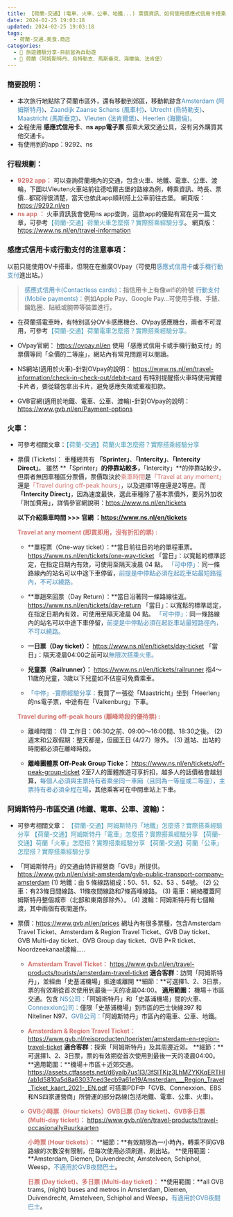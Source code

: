 ```yaml
---
title: 【荷蘭-交通】(電車、火車、公車、地鐵...) 票價資訊、如何使用感應式信用卡搭乘？
date: 2024-02-25 19:03:18
updated: 2024-02-25 19:03:18
tags:
  - 荷蘭-交通.美食.商店
categories: 
  - 🌴 旅遊體驗分享-目前皆為自助遊
  - 🥥 荷蘭（阿姆斯特丹、烏特勒支、馬斯垂克、海爾倫、法肯堡）
---
```

### 簡要說明：
+ 本次旅行地點除了荷蘭市區外，還有移動到郊區，移動軌跡含<font color=#4287B5>Amsterdam (阿姆斯特丹)</font>、<font color=#4287B5>Zaandijk Zaanse Schans (風車村)</font>、<font color=#4287B5>Utrecht (烏特勒支)</font>、<font color=#4287B5>Maastricht (馬斯垂克)</font>、<font color=#4287B5>Vleuten (法肯爾堡)</font>、<font color=#4287B5>Heerlen (海爾倫)。</font>
+ 全程使用 **感應式信用卡**、**ns app電子票** 搭乘大眾交通公具，沒有另外購買其他交通卡。
+ 有使用到的app：9292、ns

<!-- more -->

### 行程規劃：
+  **<font color=#D1756F>9292 app：</font>**
可以查詢荷蘭境內的交通，包含火車、地鐵、電車、公車、渡輪，下圖以Vleuten火車站前往德哈爾古堡的路線為例，轉乘資訊、時長、票價…都寫得很清楚，當天也依此app順利搭上公車前往古堡。
網頁版：https://9292.nl/en
+  **<font color=#D1756F>ns app ：</font>**
火車資訊我會使用ns app查詢，這款app的優點有寫在另一篇文章，可參考<font color=#4599B6>【荷蘭-交通】荷蘭火車怎麼搭？實際搭乘經驗分享</font>。
網頁版：https://www.ns.nl/en/travel-information


### 感應式信用卡或行動支付的注意事項：
以前只能使用OV卡搭車，但現在在推廣OVpay（可使用<font color=#4287B5>感應式信用卡</font>或<font color=#4287B5>手機行動支付</font>進出站。）
><font color=#4287B5>感應式信用卡(Contactless cards)：</font>指信用卡上有像wifi的符號
><font color=#4287B5>行動支付(Mobile payments)：</font>例如Apple Pay、Google Pay…可使用手機、手錶、鑰匙圈、貼紙或腕帶等裝置進行。

+  在荷蘭搭電車時，有特別區分OV卡感應機台、OVpay感應機台，兩者不可混用，可參考<font color=#4599B6>【荷蘭-交通】荷蘭電車怎麼搭？實際搭乘經驗分享。</font>

+  OVpay官網：
https://ovpay.nl/en
使用「感應式信用卡或手機行動支付」的票價等同「全價的二等座」，網站內有常見問題可以閱讀。

+  NS網站(適用於火車)-針對OVpay的說明：
https://www.ns.nl/en/travel-information/check-in-check-out/debit-card 
有特別提醒搭火車時使用實體卡片者，要從錢包拿出卡片，避免感應失敗或重複扣款。
 
+  GVB官網(適用於地鐵、電車、公車、渡輪)-針對OVpay的說明：
https://www.gvb.nl/en/Payment-options

### 火車：
+  可參考相關文章：<font color=#4599B6>【荷蘭-交通】荷蘭火車怎麼搭？實際搭乘經驗分享</font>
+  票價 (Tickets)：
車種總共有 **「Sprinter」**、**「Intercity」**、**「Intercity Direct」**。
雖然 **「Sprinter」**的停靠站較多，**「Intercity」**的停靠站較少，但兩者無因車種區分票價，票價取決於<font color=#D1756F>乘車時間</font>是<font color=#D1756F>「Travel at any moment」</font>還是<font color=#D1756F>「Travel during off-peak hours」</font>，以及選擇1等座還是2等座。而 **「Intercity Direct」**，因為速度最快，選此車種除了基本票價外，要另外加收「附加費用」，詳情參官網說明：https://www.ns.nl/en/tickets

    **以下介紹乘車時間   >>> 官網 ：https://www.ns.nl/en/tickets** 

    **<font color=#D1756F>Travel at any moment (即買即用，沒有折扣的票) :</font>** 
   +  **單程票（One-way ticket）：**當日前往目的地的單程車票。
   https://www.ns.nl/en/tickets/one-way-ticket
   「當日」：以寬鬆的標準認定，在指定日期內有效，可使用至隔天凌晨 04 點。
   <font color=#4287B5>「可中停」：</font>同一條路線內的站名可以中途下車停留，<font color=#4287B5>前提是中停點必須在起訖車站最短路徑內，不可以繞路。</font>
   +  **單趟來回票（Day Return）：**當日沿著同一條路線往返。
   https://www.ns.nl/en/tickets/day-return
   「當日」：以寬鬆的標準認定，在指定日期內有效，可使用至隔天凌晨 04 點。
   <font color=#4287B5>「可中停」：</font>同一條路線內的站名可以中途下車停留，<font color=#4287B5>前提是中停點必須在起訖車站最短路徑內，不可以繞路。</font>
   +  **一日票（Day ticket）：**
   https://www.ns.nl/en/tickets/day-ticket
   「當日」：隔天凌晨04:00之前可以<font color=#4287B5>無限次搭乘火車。</font>
   +  **兒童票（Railrunner）：**
   https://www.ns.nl/en/tickets/railrunner
   指4～11歲的兒童，3歲以下兒童如不佔座可免費乘車。

    +  <font color=#4287B5>「中停」-實際經驗分享：</font>我買了一張從「Maastricht」坐到「Heerlen」的ns電子票，中途有在「Valkenburg」下車。

    **<font color=#D1756F>Travel during off-peak hours (離峰時段的優待票) :</font>**                          
    + 離峰時間：
    (1)	工作日：06:30之前、09:00～16:00間、18:30之後。
    (2)	週末和公眾假期：整天都是，但國王日 (4/27）除外。
    (3)	進站、出站的時間都必須在離峰時段。

    + **離峰團體票 Off-Peak Group Ticke：**
    https://www.ns.nl/en/tickets/off-peak-group-ticket
    2至7人的團體旅遊可享折扣，越多人的話價格會越划算，<font color=#4287B5>每個人必須與主票持有者乘坐同一車廂（且同為一等座或二等座），主票持有者必須全程在場</font>，其他乘客可在中間車站上下車。

### 阿姆斯特丹-市區交通 (地鐵、電車、公車、渡輪)：
+  可參考相關文章：
<font color=#4599B6>【荷蘭-交通】阿姆斯特丹「地鐵」怎麼搭？實際搭乘經驗分享</font>
<font color=#4599B6>【荷蘭-交通】阿姆斯特丹「電車」怎麼搭？實際搭乘經驗分享</font>
<font color=#4599B6>【荷蘭-交通】荷蘭「火車」怎麼搭？實際搭乘經驗分享</font>
<font color=#4599B6>【荷蘭-交通】荷蘭「公車」怎麼搭？實際搭乘經驗分享</font>

+  「阿姆斯特丹」的交通由特許經營商「GVB」所提供。 
https://www.gvb.nl/en/visit-amsterdam/gvb-public-transport-company-amsterdam
(1)	地鐵：由 5 條線路組成：50、51、52、53 、54號。
(2)	公車：有23條日間線路、11條夜間線路和7條高峰線路。
(3)  電車：網絡覆蓋阿姆斯特丹整個城市（北部和東南部除外）。
(4)	渡輪：阿姆斯特丹有七個輪渡，其中兩個有夜間運作。
+  票價：https://www.gvb.nl/en/prices
網址內有很多票種，包含Amsterdam Travel Ticket、Amsterdam & Region Travel Ticket、GVB Day ticket、GVB Multi-day ticket、GVB Group day ticket、GVB P+R ticket、Noordzeekanaal渡輪…..

   +  **<font color=#D1756F>Amsterdam Travel Ticket：</font>**
   https://www.gvb.nl/en/travel-products/tourists/amsterdam-travel-ticket
    **適合客群**：訪問「阿姆斯特丹」，並經由「史基浦機場」抵達或離開
    **細節：**可選擇1、2、3日票，票的有效期從首次使用到最後一天的凌晨04:00。
    **適用範圍：** 機場＋市區交通。包含 <font color=#4287B5>NS公司：</font>「阿姆斯特丹」和「史基浦機場」間的火車、<font color=#4287B5>Connexxion公司：</font>僅限「史基浦機場」到市區的巴士快線397 和 Niteliner N97、<font color=#4287B5>GVB公司：</font>「阿姆斯特丹」市區內的電車、公車、地鐵。
 
   +  **<font color=#D1756F>Amsterdam & Region Travel Ticket：</font>**
   https://www.gvb.nl/reisproducten/toeristen/amsterdam-en-region-travel-ticket
   **適合客群**：探索「阿姆斯特丹」及其周邊近郊。
   **細節：**可選擇1、2、3日票，票的有效期從首次使用到最後一天的凌晨04:00。
   **適用範圍：**機場＋市區＋近郊交通。
   https://assets.ctfassets.net/d6yaib7us1l3/3fSITKjz3LhMZYKKqERTHI/ab1d5810a5d8a63037ced3ecb9a61e19/Amsterdam___Region_Travel_Ticket_kaart_2021-_EN.pdf
   可搭乘PDF中「GVB、Connexxion、EBS和NS四家運營商」所營運的部分路線(包括地鐵、電車、公車、火車)。
 
   +  **<font color=#D1756F>GVB小時票（Hour tickets）GVB日票 (Day ticket)、GVB多日票 (Multi-day ticket)：</font>**
   https://www.gvb.nl/en/travel-products/travel-occasionally#uurkaarten
   
       **<font color=#D1756F>小時票 (Hour tickets）：</font>**
       **細節：**有效期限為一小時內，轉乘不同GVB路線的次數沒有限制，但每次使用必須刷進、刷出站。
       **使用範圍：**Amsterdam, Diemen, Duivendrecht, Amstelveen, Schiphol, Weesp，<font color=#4287B5>不適用於GVB夜間巴士</font>。 

       **<font color=#D1756F>日票 (Day ticket)、多日票 (Multi-day ticket)：</font>**
       **使用範圍：**all GVB trams, (night) buses and metros in Amsterdam, Diemen, Duivendrecht, Amstelveen, Schiphol and Weesp，<font color=#4287B5>有適用於GVB夜間巴士</font>。 
